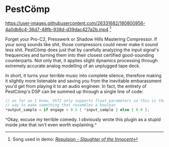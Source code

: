 # PestCömp

https://user-images.githubusercontent.com/26331682/180800956-4a0db6c4-36d7-48fb-938d-d39dac427a2b.mp4 [^song]

Forget your Pro-C2, Presswerk or Shadow Hills Mastering Compressor. If your song sounds like shit, those compressors could never make it sound less shit. PestCömp does just that by carefully analyzing the input signal's frequencies and turning them into their closest certified good-sounding counterparts. Not only that, it applies slight dynamics processing through extremely accurate analog modelling of an unplugged tape deck.

In short, it turns your terrible music into complete silence, therefore making it slightly more listenable and saving you from the inevitable embarassment you'd get from playing it to an audio engineer. In fact, the entirety of PestCömp's DSP can be summed up through a single line of code:

```rust
// as far as I know, VST2 only supports float parameters so this is the only
// way to make something that resembles a boolean
*output_sample = if engage < 0.5 { *input_sample } else { 0.0 };
```

^Okay, excuse my terrible comedy. I obviously wrote this plugin as a stupid inside joke that isn't even worth explaining.^

[^song]: Song used in demo: [*Repulsion - Slaughter of the Innocent*](https://www.youtube.com/watch?v=mm2SDuKjGVA)
